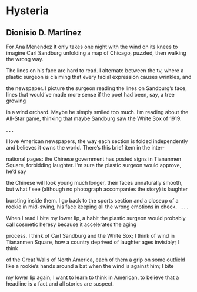 # Hysteria
## Dionisio D. Martínez
For Ana Menendez
It only takes one night with the wind on its knees
to imagine Carl Sandburg unfolding
a map of Chicago, puzzled, then walking the wrong way.

The lines on his face are hard to read. I alternate
between the tv, where a plastic surgeon is claiming
that every facial expression causes wrinkles, and

the newspaper. I picture the surgeon reading the lines
on Sandburg’s face, lines that would’ve made more sense
if the poet had been, say, a tree growing

in a wind orchard. Maybe he simply smiled too much.
I’m reading about the All-Star game, thinking
that maybe Sandburg saw the White Sox of 1919.

**. . .**

I love American newspapers, the way each section
is folded independently and believes it owns
the world. There’s this brief item in the inter-

national pages: the Chinese government has posted
signs in Tiananmen Square, forbidding laughter.
I’m sure the plastic surgeon would approve, he’d say

the Chinese will look young much longer, their faces
unnaturally smooth, but what _I_ see (although
no photograph accompanies the story) is laughter

bursting inside them. I go back to the sports section
and a closeup of a rookie in mid-swing, his face
keeping all the wrong emotions in check.
  **. . .**

When I read I bite my lower lip, a habit
the plastic surgeon would probably call
cosmetic heresy because it accelerates the aging

process. I think of Carl Sandburg and the White Sox;
I think of wind in Tiananmen Square, how a country
deprived of laughter ages invisibly; I think

of the Great Walls of North America, each of them
a grip on some outfield like a rookie’s hands
around a bat when the wind is against him; I bite

my lower lip again; I want to learn
to think in American, to believe that a headline
is a fact and all stories are suspect.